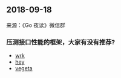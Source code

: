 ## 2018-09-18

来源：《Go 夜读》微信群

### 压测接口性能的框架，大家有没有推荐?

- [wrk](https://github.com/wg/wrk)
- [hey](https://github.com/rakyll/hey)
- [vegeta](https://github.com/tsenart/vegeta)
